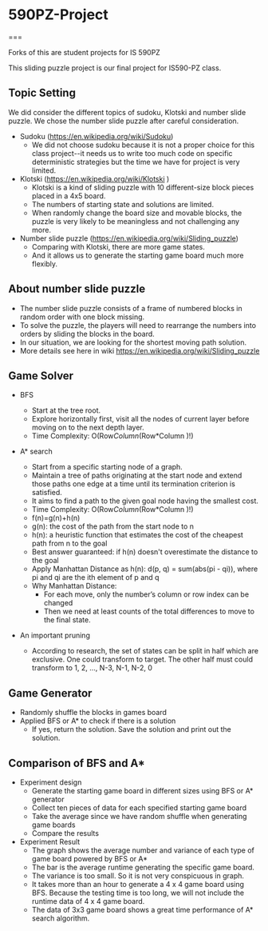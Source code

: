 # 590PZ-Project
===

Forks of this are student projects for IS 590PZ

This sliding puzzle project is our final project for IS590-PZ class.

Topic Setting
---
We did consider the different topics of sudoku, Klotski and number slide puzzle. We chose the number slide puzzle after careful consideration.
 * Sudoku (https://en.wikipedia.org/wiki/Sudoku)
   * We did not choose sudoku because it is not a proper choice for this class project--it needs us to write too much code on specific deterministic strategies but the time we have for project is very limited. 
 * Klotski (https://en.wikipedia.org/wiki/Klotski )
   * Klotski is a kind of sliding puzzle with 10 different-size block pieces placed in a 4x5 board.  
   * The numbers of starting state and solutions are limited. 
   *  When randomly change the board size and movable blocks, the puzzle is very likely to be meaningless and not challenging any more. 
* Number slide puzzle (https://en.wikipedia.org/wiki/Sliding_puzzle)
   * Comparing with Klotski, there are more game states.
   * And it allows us to generate the starting game board much more flexibly.

 About number slide puzzle 
 ---
 * The number slide puzzle consists of a frame of numbered blocks in random order with one block missing. 
 * To solve the puzzle, the players will need to rearrange the numbers into orders by sliding the blocks in the board. 
 * In our situation, we are looking for the shortest moving path solution. 
 * More details see here in wiki https://en.wikipedia.org/wiki/Sliding_puzzle

Game Solver
---
 * BFS
   * Start at the tree root. 
   * Explore horizontally first, visit all the nodes of current layer before moving on to the next depth layer.
   * Time Complexity: O(Row*Column*(Row*Column )!)
 * A* search
   * Start from a specific starting node of a graph. 
   * Maintain a tree of paths originating at the start node and extend those paths one edge at a time until its termination criterion is satisfied.
   * It aims to find a path to the given goal node having the smallest cost. 
   * Time Complexity: O(Row*Column*(Row*Column )!)
   * f(n)=g(n)+h(n)
   * g(n): the cost of the path from the start node to n
   * h(n): a heuristic function that estimates the cost of the cheapest path from n to the goal
   * Best answer guaranteed: if h(n) doesn't overestimate the distance to the goal
   * Apply Manhattan Distance as h(n): d(p, q) = sum(abs(pi - qi)), where pi and qi are the ith element of p and q
   * Why Manhattan Distance: 
     * For each move, only the number’s column or row index can be changed 
     * Then we need at least counts of the total differences to move to the final state. 
    
 * An important pruning
   * According to research, the set of states can be split in half which are exclusive. One could transform to target. The other half must could transform to 1, 2, ..., N-3, N-1, N-2, 0
	

	
Game Generator
---
 * Randomly shuffle the blocks in games board
 * Applied BFS or A* to check if there is a solution
   * If yes, return the solution. Save the solution and print out the solution. 


Comparison of BFS and A*
---
 * Experiment design
   * Generate the starting game board in different sizes using BFS or A* generator 
   * Collect ten pieces of data for each specified starting game board
   * Take the average since we have random shuffle when generating game boards
   * Compare the results 
 * Experiment Result
   * The graph shows the average number and variance of each type of game board powered by BFS or A*
   * The bar is the average runtime generating the specific game board. 
   * The variance is too small. So it is not very conspicuous in graph. 
   * It takes more than an hour to generate a 4 x 4 game board using BFS. Because the testing time is too long, we will not include the runtime data of 4 x 4 game board. 
   * The data of 3x3 game board shows a great time performance of A* search algorithm. 
